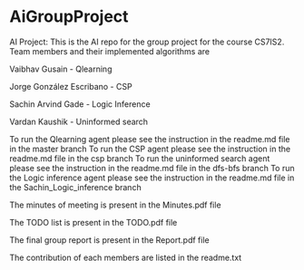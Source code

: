# AiGroupProject
AI Project:
This is the AI repo for the group project for the course CS7IS2.
Team members and their implemented algorithms are

Vaibhav Gusain - Qlearning

Jorge González Escribano - CSP

Sachin Arvind Gade -  Logic Inference

Vardan Kaushik - Uninformed search

To run the Qlearning agent please see the instruction in the readme.md file in the master branch
To run the CSP agent please see the instruction in the readme.md file in the csp branch
To run the uninformed search agent please see the instruction in the readme.md file in the dfs-bfs branch
To run the Logic inference agent please see the instruction in the readme.md file in the Sachin_Logic_inference branch

The minutes of meeting is present in the Minutes.pdf file

The TODO list is present in the TODO.pdf file

The final group report is present in the Report.pdf file

The contribution of each members are listed in the readme.txt